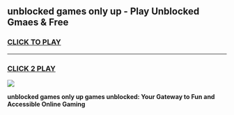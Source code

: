 
## unblocked games only up - Play Unblocked Gmaes & Free
<h3>
<a href="https://news.freeplayer.one?title=unblocked_games_only_up&ref=16F">CLICK TO PLAY</a></h3>
<hr>

<h3>
<a href="https://news.freeplayer.one?title=unblocked_games_only_up&ref=16F">CLICK 2 PLAY</a>
  
</h3>

<a href="https://news.freeplayer.one?title=unblocked_games_only_up&ref=16F/"><img src="https://clearcache.store/games.png"></a>


**unblocked games only up games unblocked: Your Gateway to Fun and Accessible Online Gaming**
